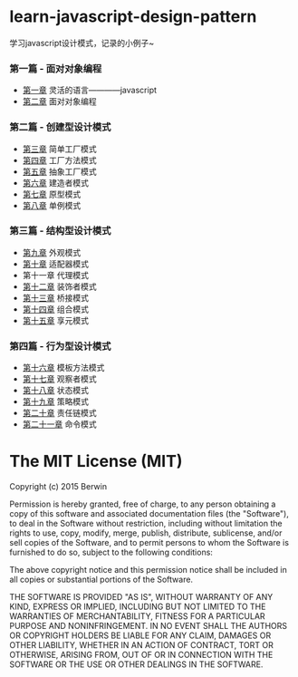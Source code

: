 # learn-javascript-design-pattern
学习javascript设计模式，记录的小例子~

### 第一篇 - 面对对象编程

* [第一章](https://github.com/berwin/learn-javascript-design-pattern/tree/master/chapter1) 灵活的语言————javascript
* [第二章](https://github.com/berwin/learn-javascript-design-pattern/tree/master/chapter2) 面对对象编程

### 第二篇 - 创建型设计模式

* [第三章](https://github.com/berwin/learn-javascript-design-pattern/tree/master/chapter3) 简单工厂模式
* [第四章](https://github.com/berwin/learn-javascript-design-pattern/tree/master/chapter4) 工厂方法模式
* [第五章](https://github.com/berwin/learn-javascript-design-pattern/tree/master/chapter5) 抽象工厂模式
* [第六章](https://github.com/berwin/learn-javascript-design-pattern/tree/master/chapter6) 建造者模式
* [第七章](https://github.com/berwin/learn-javascript-design-pattern/tree/master/chapter7) 原型模式
* [第八章](https://github.com/berwin/learn-javascript-design-pattern/tree/master/chapter8) 单例模式

### 第三篇 - 结构型设计模式

* [第九章](https://github.com/berwin/learn-javascript-design-pattern/tree/master/chapter9) 外观模式
* [第十章](https://github.com/berwin/learn-javascript-design-pattern/tree/master/chapter10) 适配器模式
* 第十一章 代理模式
* [第十二章](https://github.com/berwin/learn-javascript-design-pattern/tree/master/chapter12) 装饰者模式
* [第十三章](https://github.com/berwin/learn-javascript-design-pattern/tree/master/chapter13) 桥接模式
* [第十四章](https://github.com/berwin/learn-javascript-design-pattern/tree/master/chapter14) 组合模式
* [第十五章](https://github.com/berwin/learn-javascript-design-pattern/tree/master/chapter15) 享元模式

### 第四篇 - 行为型设计模式

* [第十六章](https://github.com/berwin/learn-javascript-design-pattern/tree/master/chapter16) 模板方法模式
* [第十七章](https://github.com/berwin/learn-javascript-design-pattern/tree/master/chapter17) 观察者模式
* [第十八章](https://github.com/berwin/learn-javascript-design-pattern/tree/master/chapter18) 状态模式
* [第十九章](https://github.com/berwin/learn-javascript-design-pattern/tree/master/chapter19) 策略模式
* [第二十章](https://github.com/berwin/learn-javascript-design-pattern/tree/master/chapter20) 责任链模式
* [第二十一章](https://github.com/berwin/learn-javascript-design-pattern/tree/master/chapter21) 命令模式

# The MIT License (MIT)

Copyright (c) 2015 Berwin

Permission is hereby granted, free of charge, to any person obtaining a copy
of this software and associated documentation files (the "Software"), to deal
in the Software without restriction, including without limitation the rights
to use, copy, modify, merge, publish, distribute, sublicense, and/or sell
copies of the Software, and to permit persons to whom the Software is
furnished to do so, subject to the following conditions:

The above copyright notice and this permission notice shall be included in all
copies or substantial portions of the Software.

THE SOFTWARE IS PROVIDED "AS IS", WITHOUT WARRANTY OF ANY KIND, EXPRESS OR
IMPLIED, INCLUDING BUT NOT LIMITED TO THE WARRANTIES OF MERCHANTABILITY,
FITNESS FOR A PARTICULAR PURPOSE AND NONINFRINGEMENT. IN NO EVENT SHALL THE
AUTHORS OR COPYRIGHT HOLDERS BE LIABLE FOR ANY CLAIM, DAMAGES OR OTHER
LIABILITY, WHETHER IN AN ACTION OF CONTRACT, TORT OR OTHERWISE, ARISING FROM,
OUT OF OR IN CONNECTION WITH THE SOFTWARE OR THE USE OR OTHER DEALINGS IN THE
SOFTWARE.

